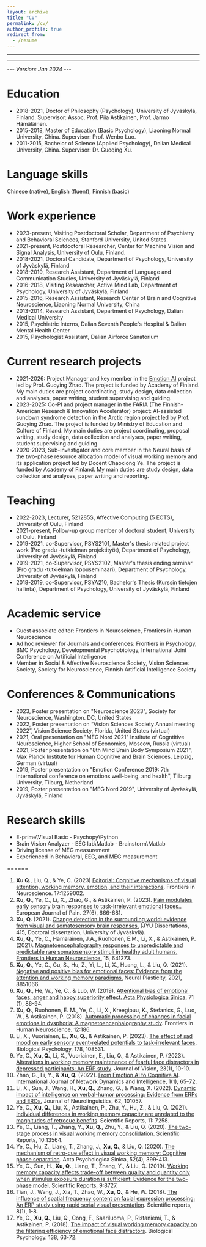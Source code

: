 ```yaml
---
layout: archive
title: "CV"
permalink: /cv/
author_profile: true
redirect_from:
  - /resume
---
```

---
---
<p><em>--- Version: Jan 2024 ---</em></p>



Education
======
* 2018-2021, Doctor of Philosophy (Psychology), University of Jyväskylä, Finland. Supervisor: Assoc. Prof. Piia Astikainen, Prof. Jarmo Hämäläinen.
* 2015-2018, Master of Education (Basic Psychology), Liaoning Normal University, China. Supervisor: Prof. Wenbo Luo.
* 2011-2015, Bachelor of Science (Applied Psychology), Dalian Medical University, China. Supervisor: Dr. Guoqing Xu.


Language skills
======
Chinese (native), English (fluent), Finnish (basic)

Work experience
======
* 2023-present, Visiting Postdoctoral Scholar, Department of Psychiatry and Behavioral Sciences, Stanford University, United States.
* 2021-present, Postdoctoral Researcher, Center for Machine Vision and Signal Analysis, University of Oulu, Finland.
* 2018-2021, Doctoral Candidate, Department of Psychology, University of Jyväskylä, Finland
* 2018-2019, Research Assistant, Department of Language and Communication Studies, University of Jyväskylä, Finland
* 2016-2018, Visiting Researcher, Active Mind Lab, Department of Psychology, University of Jyväskylä, Finland
* 2015-2016, Research Assistant, Research Center of Brain and Cognitive Neuroscience, Liaoning Normal University, China
* 2013-2014, Research Assistant, Department of Psychology, Dalian Medical University
* 2015, Psychiatric Interns, Dalian Seventh People's Hospital & Dalian Mental Health Center
* 2015, Psychologist Assistant, Dalian Airforce Sanatorium
  
Current research projects
======
- 2021-2026: Project Manager and key member in the [Emotion AI](https://emotion-ai.rahtiapp.fi/) project led by Prof. Guoying Zhao. The project is funded by Academy of Finland. My main duties are project coordinating, study design, data collection and analyses, paper writing, student supervising and guiding.
- 2023-2025: Co-PI and project manager in the FARIA (The Finnish-American Research & Innovation Accelerator) project: AI-assisted sundown syndrome detection in the Arctic region project led by Prof. Guoying Zhao. The project is funded by Ministry of Education and Culture of Finland. My main duties are project coordinating, proposal writing, study design, data collection and analyses, paper writing, student supervising and guiding. 
- 2020-2023, Sub-investigator and core member in the Neural basis of the two-phase resource allocation model of visual working memory and its application project led by Docent Chaoxiong Ye. The project is funded by Academy of Finland. My main duties are study design, data collection and analyses, paper writing and reporting.

Teaching
======
- 2022-2023, Lecturer, 521285S, Affective Computing (5 ECTS), University of Oulu, Finland
- 2021-present, Follow-up group member of doctoral student, University of Oulu, Finland
- 2019-2021, co-Supervisor, PSYS2101, Master's thesis related project work (Pro gradu -tutkielman projektityöt), Department of Psychology, University of Jyväskylä, Finland 
- 2019-2021, co-Supervisor, PSYS2102, Master's thesis ending seminar (Pro gradu -tutkielman loppuseminaari), Department of Psychology, University of Jyväskylä, Finland 
- 2018-2019, co-Supervisor, PSYA210, Bachelor's Thesis (Kurssin tietojen hallinta), Department of Psychology, University of Jyväskylä, Finland 

Academic service
======
- Guest associate editor: Frontiers in Neuroscience, Frontiers in Human Neuroscience
- Ad hoc reviewer for Journals and conferences:  Frontiers in Psychology, BMC Psychology, Developmental Psychobiology, International Joint Conference on Artificial Intelligence
- Member in Social & Affective Neuroscience Society, Vision Sciences Society, Society for Neuroscience, Finnish Artificial Intelligence Society

Conferences & Communications
======
- 2023, Poster presentation on "Neuroscience 2023", Society for Neuroscience, Washington. DC, United States
- 2022, Poster presentation on “Vision Sciences Society Annual meeting 2022”, Vision Science Society, Florida, United States (virtual) 
- 2021, Oral presentation on "MEG Nord 2021" Institute of Cogntitive Neuroscience, Higher School of Economics, Moscow, Russia (virtual) 
- 2021, Poster presentation on "8th Mind Brain Body Symposium 2021", Max Planck Institute for Human Cognitive and Brain Sciences, Leipzig, German (virtual) 
- 2019, Poster presentation on "Emotion Conference 2019: 7th international conference on emotions well-being, and health", Tilburg University, Tilburg, Netherland 
- 2019, Poster presentation on "MEG Nord 2019", University of Jyväskylä, Jyväskylä, Finland

Research skills
======
- E-prime\Visual Basic       - Psychopy\Python                            
- Brain Vision Analyzer      - EEG lab\Matlab      - Brainstorm\Matlab          
- Driving license of MEG measurement                          
- Experienced in Behavioral, EEG, and MEG measurement

======
1.  **Xu Q.**, Liu, Q., & Ye, C. (2023) [Editorial: Cognitive mechanisms of visual attention, working memory, emotion, and their interactions](https://www.frontiersin.org/articles/10.3389/fnins.2023.1259002/full). Frontiers in Neuroscience. 17:1259002.
2.	**Xu, Q.**, Ye, C., Li, X., Zhao, G., & Astikainen, P. (2023). [Pain modulates early sensory brain responses to task-irrelevant emotional faces.](https://onlinelibrary.wiley.com/doi/full/10.1002/ejp.2097). European Journal of Pain. 27(6), 666-681.
3.	**Xu, Q.** (2021). [Change detection in the surrounding world: evidence from visual and somatosensory brain responses.](http://urn.fi/URN:ISBN:978-951-39-8791-6) (JYU Dissertations, 415, Doctoral dissertation, University of Jyväskylä).
4.	**Xu, Q.**, Ye, C., Hämäläinen, J.A., Ruohonen, E.M., Li, X., & Astikainen, P. (2021). [Magnetoencephalography responses to unpredictable and predictable rare somatosensory stimuli in healthy adult humans. Frontiers in Human Neuroscience.](https://www.frontiersin.org/articles/10.3389/fnhum.2021.641273/full) 15, 641273. 
5.	**Xu, Q.**, Ye, C., Gu, S., Hu, Z., Yi, L., Li, X., Huang, L., & Liu, Q. (2021). [Negative and positive bias for emotional faces: Evidence from the attention and working memory paradigms.](https://www.hindawi.com/journals/np/2021/8851066/) Neural Plasticity, 2021, 8851066. 
6.	**Xu, Q.**, He, W., Ye, C., & Luo, W. (2019). [Attentional bias of emotional faces: anger and happy superiority effect. Acta Physiologica Sinica](https://www.researchgate.net/publication/331482831_Attentional_bias_processing_mechanism_of_emotional_faces_anger_and_happiness_superiority_effects), 71 (1), 86-94. 
7.	**Xu, Q.**, Ruohonen, E. M., Ye, C., Li, X., Kreegipuu, K., Stefanics, G., Luo, W., & Astikainen, P. (2018). [Automatic processing of changes in facial emotions in dysphoria: A magnetoencephalography study](https://www.frontiersin.org/articles/10.3389/fnhum.2018.00186/full). Frontiers in Human Neuroscience. 12:186. 
8.	Li, X., Vuoriainen, E., **Xu, Q.**, & Astikainen, P. (2023). [The effect of sad mood on early sensory event-related potentials to task-irrelevant faces]( https://www.sciencedirect.com/science/article/pii/S0301051123000480). Biological Psychology, 178, 108531.
9.	Ye, C., **Xu, Q.**, Li, X., Vuoriainen, E., Liu, Q., & Astikainen, P. (2023). [Alterations in working memory maintenance of fearful face distractors in depressed participants: An ERP study](https://jov.arvojournals.org/article.aspx?articleid=2785293). Journal of Vision, 23(1), 10-10.
10.	Zhao, G., Li, Y., & **Xu, Q.** (2022). [From Emotion AI to Cognitive AI](https://www.sciltp.com/journals/ijndi/article/view/115). International Journal of Network Dynamics and Intelligence, 1(1), 65–72.
11.	Li, X., Sun, J., Wang, H., **Xu, Q.**, Zhang, G., & Wang, X. (2022). [Dynamic impact of intelligence on verbal-humor processing: Evidence from ERPs and EROs.](https://doi.org/10.1016/j.jneuroling.2022.101057) Journal of Neurolinguistics, 62, 101057.
12.	Ye, C., **Xu, Q.**, Liu, X., Astikainen, P., Zhu, Y., Hu, Z., & Liu, Q. (2021). [Individual differences in working memory capacity are unrelated to the magnitudes of retrocue benefits](https://www.nature.com/articles/s41598-021-86515-5). Scientific Reports, 11: 7258.
13.	Ye, C., Liang, T., Zhang, Y., **Xu, Q.**, Zhu, Y., & Liu, Q. (2020). [The two-stage process in visual working memory consolidation](https://www.nature.com/articles/s41598-020-70418-y). Scientific Reports, 10:13564.
14.	Ye, C., Hu, Z., Liang, T., Zhang, J., **Xu, Q.**, & Liu, Q. (2020). [The mechanism of retro-cue effect in visual working memory: Cognitive phase separation](http://journal.psych.ac.cn/xlxb/EN/10.3724/SP.J.1041.2020.00399). Acta Psychologica Sinica, 52(4), 399-413.
15.	Ye, C., Sun, H., **Xu, Q.**, Liang, T., Zhang, Y., & Liu, Q. (2019). [Working memory capacity affects trade-off between quality and quantity only when stimulus exposure duration is sufficient: Evidence for the two-phase model](https://www.nature.com/articles/s41598-019-44998-3). Scientific Reports, 9:8727.
16.	Tian, J., Wang, J., Xia, T., Zhao, W., **Xu, Q.**, & He, W. (2018). [The influence of spatial frequency content on facial expression processing: An ERP study using rapid serial visual presentation](https://www.nature.com/articles/s41598-018-20467-1). Scientific reports, 8(1), 1-8.
17.	Ye, C., **Xu, Q.**, Liu, Q., Cong, F., Saariluoma, P., Ristaniemi, T., & Astikainen, P. (2018). [The impact of visual working memory capacity on the filtering efficiency of emotional face distractors](https://doi.org/10.1016/j.biopsycho.2018.08.009). Biological Psychology. 138, 63-72. 

  

